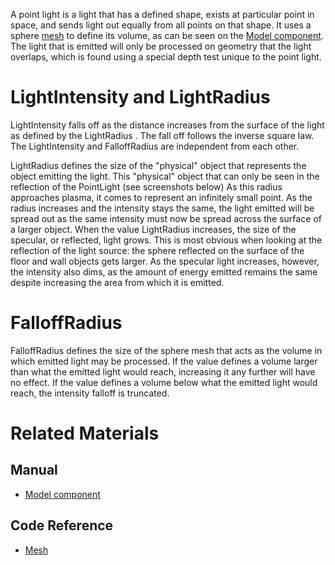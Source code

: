 A point light is a light that has a defined shape, exists at particular point in space, and sends light out equally from all points on that shape. It uses a sphere [mesh](https://github.com/dragonCASTjosh/PlasmaDocs/blob/master/code_reference/class_reference/mesh.markdown) to define its volume, as can be seen on the [Model component](https://plasmaengine.github.io/PlasmaDocs/Manual/graphics/models/model_component.markdown). The light that is emitted will only be processed on geometry that the light overlaps, which is found using a special depth test unique to the point light.

 # LightIntensity and LightRadius

LightIntensity  falls off as the distance increases from the surface of the light as defined by the LightRadius . The fall off follows the inverse square law. The LightIntensity  and FalloffRadius  are independent from each other. 

LightRadius  defines the size of the "physical" object that represents the object emitting the light. This "physical" object that can only be seen in the reflection of the PointLight (see screenshots below) As this radius approaches plasma, it comes to represent an infinitely small point. As the radius increases and the intensity stays the same, the light emitted will be spread out as the same intensity must now be spread across the surface of a larger object. When the value LightRadius  increases, the size of the specular, or reflected, light grows. This is most obvious when looking at the reflection of the light source: the sphere reflected on the surface of the floor and wall objects gets larger. As the specular light increases, however, the intensity also dims, as the amount of energy emitted remains the same despite increasing the area from which it is emitted.

 # FalloffRadius

FalloffRadius  defines the size of the sphere mesh that acts as the volume in which emitted light may be processed. If the value defines a volume larger than what the emitted light would reach, increasing it any further will have no effect. If the value defines a volume below what the emitted light would reach, the intensity falloff is truncated.


 # Related Materials
 ## Manual
- [Model component](https://plasmaengine.github.io/PlasmaDocs/Manual/graphics/models/model_component.markdown)

 ## Code Reference
- [Mesh](https://github.com/dragonCASTjosh/PlasmaDocs/blob/master/code_reference/class_reference/mesh.markdown) 

 